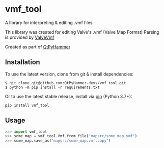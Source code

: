 # vmf_tool
A library for interpreting & editing .vmf files

This library was created for editing Valve's .vmf (Valve Map Format)
Parsing is provided by [ValveVmf](https://github.com/QtPyHammer-devs/ValveVMF)

Created as part of [QtPyHammer](https://github.com/QtPyHammer-devs/QtPyHammer)

## Installation
To use the latest version, clone from git & install dependencies:
```
$ git clone git@github.com:QtPyHammer-devs/vmf_tool.git
$ python -m pip install -r requirements.txt
```

Or to use the latest stable release, install via [pip](https://pypi.org/project/vmf-tool/) (Python 3.7+):
```
pip install vmf_tool
```

## Usage
```python
>>> import vmf_tool
>>> some_map = vmf_tool.Vmf.from_file("mapsrc/some_map.vmf")
>>> some_map.save_as("mapsrc/some_map.vmf.copy")
```
<!--
>>> mins = (-256,) * 3
>>> maxs = (256,) * 3
>>> some_map.brushes.append(vmf_tool.Brush.from_bounds(mins, maxs))
>>> some_map.save()
```
-->
